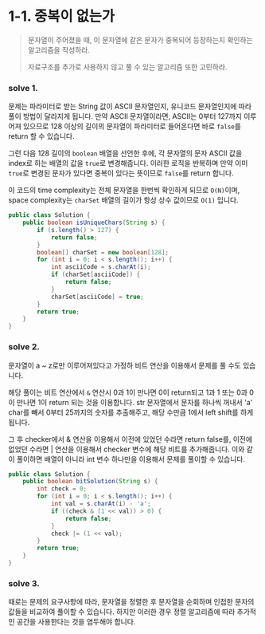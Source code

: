 # 1-1. 중복이 없는가

> 문자열이 주어졌을 때, 이 문자열에 같은 문자가 중복되어 등장하는지 확인하는 알고리즘을 작성하라.
>
> 자료구조를 추가로 사용하지 않고 풀 수 있는 알고리즘 또한 고민하라.

### solve 1.
문제는 파라미터로 받는 String 값이 ASCII 문자열인지, 유니코드 문자열인지에 따라 풀이 방법이 달라지게 됩니다.
만약 ASCII 문자열이라면, ASCII는 0부터 127까지 이루어져 있으므로 128 이상의 길이의 문자열이 파라미터로 들어온다면 바로 `false`를 return 할 수 있습니다.

그런 다음 128 길이의 `boolean` 배열을 선언한 후에, 각 문자열의 문자 ASCII 값을 index로 하는 배열의 값을 `true`로 변경해줍니다.
이러한 로직을 반복하며 만약 이미 `true`로 변경된 문자가 있다면 중복이 있다는 뜻이므로 `false`를 return 합니다.

이 코드의 time complexity는 전체 문자열을 한번씩 확인하게 되므로 `O(N)`이며, space complexity는 `charSet` 배열의 길이가 항상 상수 값이므로 `O(1)` 입니다. 
```java
public class Solution {
    public boolean isUniqueChars(String s) {
        if (s.length() > 127) {
            return false;
        }
        boolean[] charSet = new boolean[128];
        for (int i = 0; i < s.length(); i++) {
            int asciiCode = s.charAt(i);
            if (charSet[asciiCode]) {
                return false;
            }
            charSet[asciiCode] = true;
        }
        return true;
    }
}
```

### solve 2.
문자열이 a ~ z로만 이루어져있다고 가정하 비트 연산을 이용해서 문제를 풀 수도 있습니다.

해당 풀이는 비트 연산에서 `&` 연산시 0과 1이 만나면 0이 return되고 1과 1 또는 0과 0이 만나면 1이 return 되는 것을 이용합니다.
str 문자열에서 문자를 하나씩 꺼내서 'a' char를 빼서 0부터 25까지의 숫자를 추출해주고, 해당 수만큼 1에서 left shift를 하게 됩니다.

그 후 checker에서 & 연산을 이용해서 이전에 있었던 수라면 return false를, 이전에 없었던 수라면  | 연산을 이용해서 checker 변수에 해당 비트를 추가해줍니다.
이와 같이 풀이하면 배열이 아니라 int 변수 하나만을 이용해서 문제를 풀이할 수 있습니다.
```java
public class Solution {
    public boolean bitSolution(String s) {
        int check = 0;
        for (int i = 0; i < s.length(); i++) {
            int val = s.charAt(i) - 'a';
            if ((check & (1 << val)) > 0) {
                return false;
            }
            check |= (1 << val);
        }
        return true;
    }
}

```

### solve 3.
때로는 문제의 요구사항에 따라, 문자열을 정렬한 후 문자열을 순회하며 인접한 문자의 값들을 비교하여 풀이할 수 있습니다.
하지만 이러한 경우 정렬 알고리즘에 따라 추가적인 공간을 사용한다는 것을 염두해야 합니다.